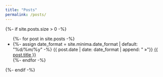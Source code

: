 ```yaml
---
title: "Posts"
permalink: /posts/
---
```

{%- if site.posts.size > 0 -%}
<ul class="post-list">
{%- for post in site.posts -%}
<li>
 {%- assign date_format = site.minima.date_format | default: "%d/%m/%y" -%}
 <span class="post-meta">{{ post.date | date: date_format | append: " &raquo;"}}</span>
 <a href="{{ post.url | relative_url }}"> <span lang={{ page.lang }}>{{ post.title }}</span></a>
 <!-- <span class="post-meta">{{ read_time }}</span> -->
</li>
{%- endfor -%}
</ul>
{%- endif -%}
